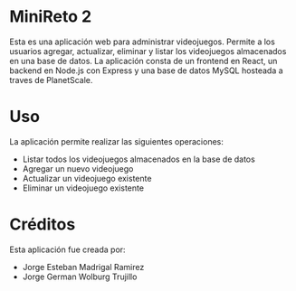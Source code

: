 # MiniReto 2

Esta es una aplicación web para administrar videojuegos. Permite a los usuarios agregar, actualizar, eliminar y listar los videojuegos almacenados en una base de datos. La aplicación consta de un frontend en React, un backend en Node.js con Express y una base de datos MySQL hosteada a traves de PlanetScale.

# Uso

La aplicación permite realizar las siguientes operaciones:

* Listar todos los videojuegos almacenados en la base de datos
* Agregar un nuevo videojuego
* Actualizar un videojuego existente
* Eliminar un videojuego existente

# Créditos
Esta aplicación fue creada por:

* Jorge Esteban Madrigal Ramirez
* Jorge German Wolburg Trujillo
